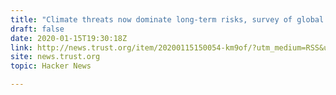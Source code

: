 ```yaml
---
title: "Climate threats now dominate long-term risks, survey of global leaders finds"
draft: false
date: 2020-01-15T19:30:18Z
link: http://news.trust.org/item/20200115150054-km9of/?utm_medium=RSS&utm_source=hune
site: news.trust.org
topic: Hacker News  

---
```

